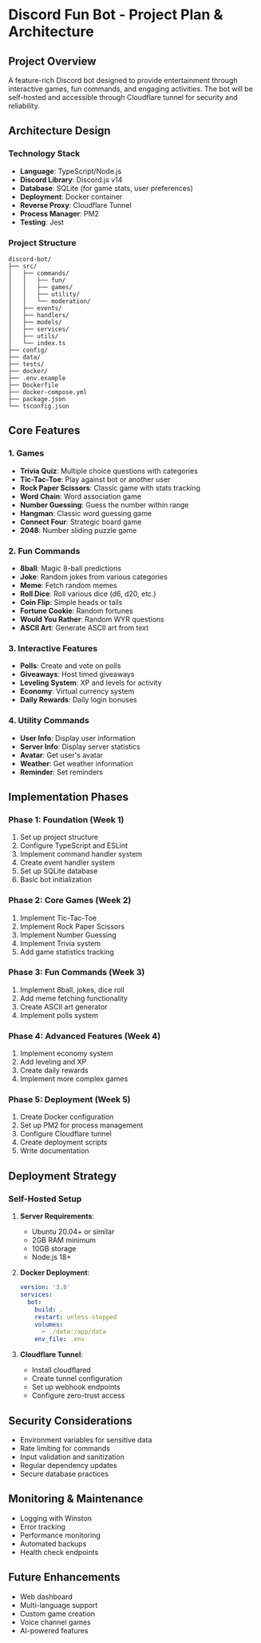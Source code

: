 # Discord Fun Bot - Project Plan & Architecture

## Project Overview

A feature-rich Discord bot designed to provide entertainment through interactive games, fun commands, and engaging activities. The bot will be self-hosted and accessible through Cloudflare tunnel for security and reliability.

## Architecture Design

### Technology Stack
- **Language**: TypeScript/Node.js
- **Discord Library**: Discord.js v14
- **Database**: SQLite (for game stats, user preferences)
- **Deployment**: Docker container
- **Reverse Proxy**: Cloudflare Tunnel
- **Process Manager**: PM2
- **Testing**: Jest

### Project Structure
```
discord-bot/
├── src/
│   ├── commands/
│   │   ├── fun/
│   │   ├── games/
│   │   ├── utility/
│   │   └── moderation/
│   ├── events/
│   ├── handlers/
│   ├── models/
│   ├── services/
│   ├── utils/
│   └── index.ts
├── config/
├── data/
├── tests/
├── docker/
├── .env.example
├── Dockerfile
├── docker-compose.yml
├── package.json
└── tsconfig.json
```

## Core Features

### 1. Games
- **Trivia Quiz**: Multiple choice questions with categories
- **Tic-Tac-Toe**: Play against bot or another user
- **Rock Paper Scissors**: Classic game with stats tracking
- **Word Chain**: Word association game
- **Number Guessing**: Guess the number within range
- **Hangman**: Classic word guessing game
- **Connect Four**: Strategic board game
- **2048**: Number sliding puzzle game

### 2. Fun Commands
- **8ball**: Magic 8-ball predictions
- **Joke**: Random jokes from various categories
- **Meme**: Fetch random memes
- **Roll Dice**: Roll various dice (d6, d20, etc.)
- **Coin Flip**: Simple heads or tails
- **Fortune Cookie**: Random fortunes
- **Would You Rather**: Random WYR questions
- **ASCII Art**: Generate ASCII art from text

### 3. Interactive Features
- **Polls**: Create and vote on polls
- **Giveaways**: Host timed giveaways
- **Leveling System**: XP and levels for activity
- **Economy**: Virtual currency system
- **Daily Rewards**: Daily login bonuses

### 4. Utility Commands
- **User Info**: Display user information
- **Server Info**: Display server statistics
- **Avatar**: Get user's avatar
- **Weather**: Get weather information
- **Reminder**: Set reminders

## Implementation Phases

### Phase 1: Foundation (Week 1)
1. Set up project structure
2. Configure TypeScript and ESLint
3. Implement command handler system
4. Create event handler system
5. Set up SQLite database
6. Basic bot initialization

### Phase 2: Core Games (Week 2)
1. Implement Tic-Tac-Toe
2. Implement Rock Paper Scissors
3. Implement Number Guessing
4. Implement Trivia system
5. Add game statistics tracking

### Phase 3: Fun Commands (Week 3)
1. Implement 8ball, jokes, dice roll
2. Add meme fetching functionality
3. Create ASCII art generator
4. Implement polls system

### Phase 4: Advanced Features (Week 4)
1. Implement economy system
2. Add leveling and XP
3. Create daily rewards
4. Implement more complex games

### Phase 5: Deployment (Week 5)
1. Create Docker configuration
2. Set up PM2 for process management
3. Configure Cloudflare tunnel
4. Create deployment scripts
5. Write documentation

## Deployment Strategy

### Self-Hosted Setup
1. **Server Requirements**:
   - Ubuntu 20.04+ or similar
   - 2GB RAM minimum
   - 10GB storage
   - Node.js 18+

2. **Docker Deployment**:
   ```yaml
   version: '3.8'
   services:
     bot:
       build: .
       restart: unless-stopped
       volumes:
         - ./data:/app/data
       env_file: .env
   ```

3. **Cloudflare Tunnel**:
   - Install cloudflared
   - Create tunnel configuration
   - Set up webhook endpoints
   - Configure zero-trust access

## Security Considerations
- Environment variables for sensitive data
- Rate limiting for commands
- Input validation and sanitization
- Regular dependency updates
- Secure database practices

## Monitoring & Maintenance
- Logging with Winston
- Error tracking
- Performance monitoring
- Automated backups
- Health check endpoints

## Future Enhancements
- Web dashboard
- Multi-language support
- Custom game creation
- Voice channel games
- AI-powered features